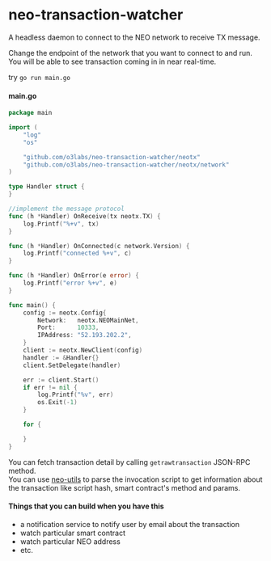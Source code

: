 # neo-transaction-watcher
A headless daemon to connect to the NEO network to receive TX message.

Change the endpoint of the network that you want to connect to and run. You will be able to see transaction coming in in near real-time.

try `go run main.go` 

#### main.go
```go
package main

import (
	"log"
	"os"

	"github.com/o3labs/neo-transaction-watcher/neotx"
	"github.com/o3labs/neo-transaction-watcher/neotx/network"
)

type Handler struct {
}

//implement the message protocol
func (h *Handler) OnReceive(tx neotx.TX) {
	log.Printf("%+v", tx)
}

func (h *Handler) OnConnected(c network.Version) {
	log.Printf("connected %+v", c)
}

func (h *Handler) OnError(e error) {
	log.Printf("error %+v", e)
}

func main() {
	config := neotx.Config{
		Network:   neotx.NEOMainNet,
		Port:      10333,
		IPAddress: "52.193.202.2",
	}
	client := neotx.NewClient(config)
	handler := &Handler{}
	client.SetDelegate(handler)

	err := client.Start()
	if err != nil {
		log.Printf("%v", err)
		os.Exit(-1)
	}

	for {

	}
}

```


You can fetch transaction detail by calling `getrawtransaction` JSON-RPC method.  
You can use [neo-utils](https://github.com/O3Labs/neo-utils) to parse the invocation script to get information about the transaction like script hash, smart contract's method and params.


#### Things that you can build when you have this  
- a notification service to notify user by email about the transaction
- watch particular smart contract
- watch particular NEO address
- etc.
